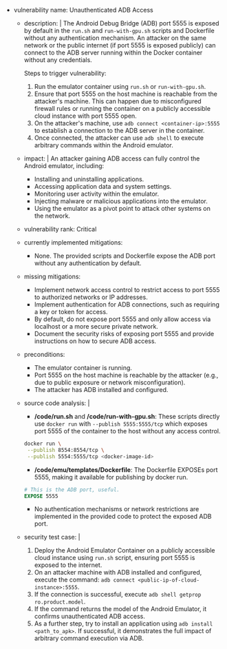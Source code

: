 - vulnerability name: Unauthenticated ADB Access
  - description: |
      The Android Debug Bridge (ADB) port 5555 is exposed by default in the `run.sh` and `run-with-gpu.sh` scripts and Dockerfile without any authentication mechanism. An attacker on the same network or the public internet (if port 5555 is exposed publicly) can connect to the ADB server running within the Docker container without any credentials.

      Steps to trigger vulnerability:
      1. Run the emulator container using `run.sh` or `run-with-gpu.sh`.
      2. Ensure that port 5555 on the host machine is reachable from the attacker's machine. This can happen due to misconfigured firewall rules or running the container on a publicly accessible cloud instance with port 5555 open.
      3. On the attacker's machine, use `adb connect <container-ip>:5555` to establish a connection to the ADB server in the container.
      4. Once connected, the attacker can use `adb shell` to execute arbitrary commands within the Android emulator.
  - impact: |
      An attacker gaining ADB access can fully control the Android emulator, including:
      - Installing and uninstalling applications.
      - Accessing application data and system settings.
      - Monitoring user activity within the emulator.
      - Injecting malware or malicious applications into the emulator.
      - Using the emulator as a pivot point to attack other systems on the network.
  - vulnerability rank: Critical
  - currently implemented mitigations:
      - None. The provided scripts and Dockerfile expose the ADB port without any authentication by default.
  - missing mitigations:
      - Implement network access control to restrict access to port 5555 to authorized networks or IP addresses.
      - Implement authentication for ADB connections, such as requiring a key or token for access.
      - By default, do not expose port 5555 and only allow access via localhost or a more secure private network.
      - Document the security risks of exposing port 5555 and provide instructions on how to secure ADB access.
  - preconditions:
      - The emulator container is running.
      - Port 5555 on the host machine is reachable by the attacker (e.g., due to public exposure or network misconfiguration).
      - The attacker has ADB installed and configured.
  - source code analysis: |
      - **/code/run.sh** and **/code/run-with-gpu.sh**: These scripts directly use `docker run` with `--publish 5555:5555/tcp` which exposes port 5555 of the container to the host without any access control.
      ```sh
      docker run \
       --publish 8554:8554/tcp \
       --publish 5554:5555/tcp <docker-image-id>
      ```
      - **/code/emu/templates/Dockerfile**: The Dockerfile EXPOSEs port 5555, making it available for publishing by docker run.
      ```dockerfile
      # This is the ADB port, useful.
      EXPOSE 5555
      ```
      - No authentication mechanisms or network restrictions are implemented in the provided code to protect the exposed ADB port.
  - security test case: |
      1. Deploy the Android Emulator Container on a publicly accessible cloud instance using `run.sh` script, ensuring port 5555 is exposed to the internet.
      2. On an attacker machine with ADB installed and configured, execute the command: `adb connect <public-ip-of-cloud-instance>:5555`.
      3. If the connection is successful, execute `adb shell getprop ro.product.model`.
      4. If the command returns the model of the Android Emulator, it confirms unauthenticated ADB access.
      5. As a further step, try to install an application using `adb install <path_to_apk>`. If successful, it demonstrates the full impact of arbitrary command execution via ADB.